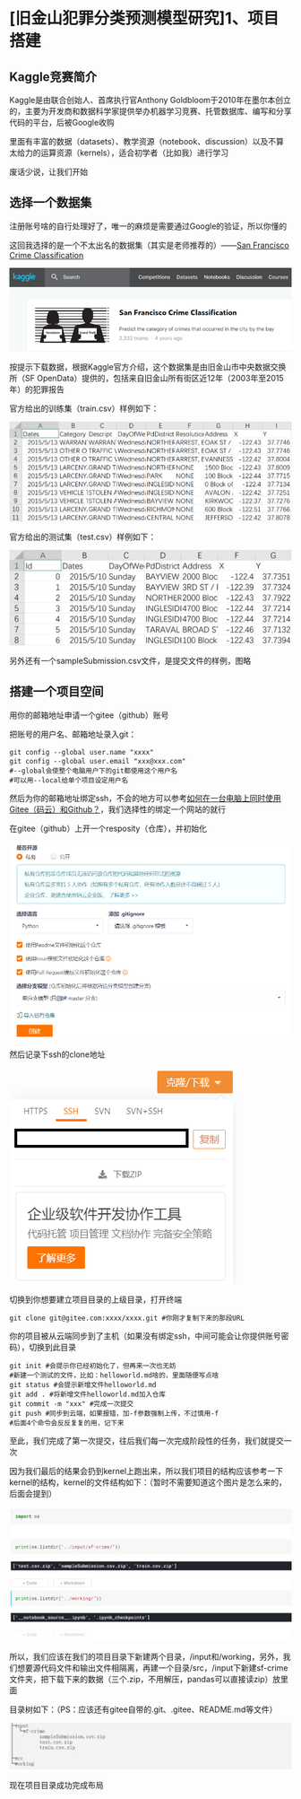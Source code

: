 # [旧金山犯罪分类预测模型研究]1、项目搭建

## Kaggle竞赛简介

Kaggle是由联合创始人、首席执行官Anthony Goldbloom于2010年在墨尔本创立的，主要为开发商和数据科学家提供举办机器学习竞赛、托管数据库、编写和分享代码的平台，后被Google收购

里面有丰富的数据（datasets）、教学资源（notebook、discussion）以及不算太给力的运算资源（kernels），适合初学者（比如我）进行学习

废话少说，让我们开始

## 选择一个数据集

注册账号啥的自行处理好了，唯一的麻烦是需要通过Google的验证，所以你懂的

这回我选择的是一个不太出名的数据集（其实是老师推荐的）——[San Francisco Crime Classification](https://www.kaggle.com/c/sf-crime)

![](./1.png)

按提示下载数据，根据Kaggle官方介绍，这个数据集是由旧金山市中央数据交换所（SF OpenData）提供的，包括来自旧金山所有街区近12年（2003年至2015年）的犯罪报告

官方给出的训练集（train.csv）样例如下：

![](./2.png)

官方给出的测试集（test.csv）样例如下：

![](./3.png)

另外还有一个sampleSubmission.csv文件，是提交文件的样例，图略

## 搭建一个项目空间

用你的邮箱地址申请一个gitee（github）账号

把账号的用户名、邮箱地址录入git：

```
git config --global user.name "xxxx"
git config --global user.email "xxx@xxx.com"
#--global会使整个电脑用户下的git都使用这个用户名
#可以用--local给单个项目设定用户名
```

然后为你的邮箱地址绑定ssh，不会的地方可以参考[如何在一台电脑上同时使用Gitee（码云）和Github？](https://segmentfault.com/a/1190000020127413)，我们选择性的绑定一个网站的就行

在gitee（github）上开一个resposity（仓库），并初始化

![](./4.png)

然后记录下ssh的clone地址

![](./5.png)

切换到你想要建立项目目录的上级目录，打开终端

```
git clone git@gitee.com:xxxx/xxxx.git #你刚才复制下来的那段URL
```

你的项目被从云端同步到了主机（如果没有绑定ssh，中间可能会让你提供账号密码），切换到此目录

```
git init #会提示你已经初始化了，但再来一次也无妨
#新建一个测试的文件，比如：helloworld.md啥的，里面随便写点啥
git status #会提示新增文件helloworld.md
git add . #将新增文件helloworld.md加入仓库
git commit -m "xxx" #完成一次提交
git push #同步到云端，如果报错，加-f参数强制上传，不过慎用-f
#后面4个命令会反反复复的用，记下来
```

至此，我们完成了第一次提交，往后我们每一次完成阶段性的任务，我们就提交一次

因为我们最后的结果会扔到kernel上跑出来，所以我们项目的结构应该参考一下kernel的结构，kernel的文件结构如下：（暂时不需要知道这个图片是怎么来的，后面会提到）

![](./6.png)

所以，我们应该在我们的项目目录下新建两个目录，/input和/working，另外，我们想要源代码文件和输出文件相隔离，再建一个目录/src，/input下新建sf-crime文件夹，把下载下来的数据（三个.zip，不用解压，pandas可以直接读zip）放里面

目录树如下：（PS：应该还有gitee自带的.git、.gitee、README.md等文件）

![](./7.png)

现在项目目录成功完成布局
